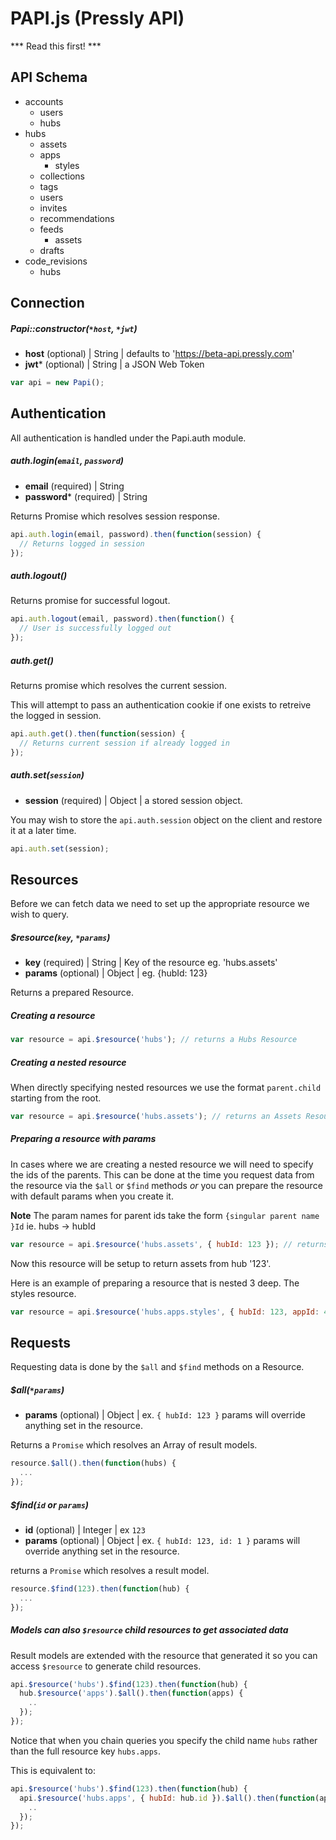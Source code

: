 PAPI.js (Pressly API)
==

*** Read this first! ***

## API Schema

* accounts
    * users
    * hubs
* hubs
    * assets
    * apps
        * styles
    * collections
    * tags
    * users
    * invites
    * recommendations
    * feeds
      * assets
    * drafts
* code_revisions
  * hubs

## Connection

##### Papi::constructor(`*host`, `*jwt`)
- **host** (optional) | String | defaults to 'https://beta-api.pressly.com'
- **jwt*** (optional) | String | a JSON Web Token

```javascript
var api = new Papi();
```

## Authentication

All authentication is handled under the Papi.auth module.

##### auth.login(`email`, `password`)
- **email** (required) | String
- **password*** (required) | String

Returns Promise which resolves session response.

```javascript
api.auth.login(email, password).then(function(session) {
  // Returns logged in session
});
```

##### auth.logout()

Returns promise for successful logout.

```javascript
api.auth.logout(email, password).then(function() {
  // User is successfully logged out
});
```

##### auth.get()

Returns promise which resolves the current session.

This will attempt to pass an authentication cookie if one exists to retreive the logged in session.

```javascript
api.auth.get().then(function(session) {
  // Returns current session if already logged in
});
```

##### auth.set(`session`)
- **session** (required) | Object | a stored session object.

You may wish to store the `api.auth.session` object on the client and restore it at a later time.

```javascript
api.auth.set(session);
```

## Resources

Before we can fetch data we need to set up the appropriate resource we wish to query.

##### $resource(`key`, `*params`)
- **key** (required) | String | Key of the resource eg. 'hubs.assets'
- **params** (optional) | Object | eg. {hubId: 123}

Returns a prepared Resource.

##### Creating a resource
```javascript
var resource = api.$resource('hubs'); // returns a Hubs Resource
```

##### Creating a nested resource
When directly specifying nested resources we use the format `parent.child` starting from the root.

```javascript
var resource = api.$resource('hubs.assets'); // returns an Assets Resource
```

##### Preparing a resource with params
In cases where we are creating a nested resource we will need to specify the ids of the parents. This can be done at the time you request data from the resource via the `$all` or `$find` methods *or* you can prepare the resource with default params when you create it.

**Note** The param names for parent ids take the form `{singular parent name }Id` ie. hubs -> hubId

```javascript
var resource = api.$resource('hubs.assets', { hubId: 123 }); // returns an Assets Resource with set hub id
```

Now this resource will be setup to return assets from hub '123'.

Here is an example of preparing a resource that is nested 3 deep. The styles resource.

```javascript
var resource = api.$resource('hubs.apps.styles', { hubId: 123, appId: 456 }); // returns a Styles Resource with set hub and app id
```

## Requests

Requesting data is done by the `$all` and `$find` methods on a Resource.

##### $all(`*params`)
- **params** (optional) | Object | ex. `{ hubId: 123 }`
params will override anything set in the resource.

Returns a `Promise` which resolves an Array of result models.

```javascript
resource.$all().then(function(hubs) {
  ...
});
```

##### $find(`id` or `params`)
- **id** (optional) | Integer | ex `123`
- **params** (optional) | Object | ex. `{ hubId: 123, id: 1 }`
params will override anything set in the resource.

returns a `Promise` which resolves a result model.

```javascript
resource.$find(123).then(function(hub) {
  ...
});
```

##### Models can also `$resource` child resources to get associated data

Result models are extended with the resource that generated it so you can
access `$resource` to generate child resources.

```javascript
api.$resource('hubs').$find(123).then(function(hub) {
  hub.$resource('apps').$all().then(function(apps) {
    ..
  });
});
```

Notice that when you chain queries you specify the child name `hubs` rather than the full resource key `hubs.apps`.

This is equivalent to:

```javascript
api.$resource('hubs').$find(123).then(function(hub) {
  api.$resource('hubs.apps', { hubId: hub.id }).$all().then(function(apps) {
    ..
  });
});
```
